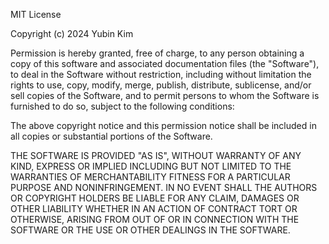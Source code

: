 MIT License

Copyright (c) 2024 Yubin Kim

Permission is hereby granted, free of charge, to any person obtaining a copy
of this software and associated documentation files (the "Software"), to deal
in the Software without restriction, including without limitation the rights
to use, copy, modify, merge, publish, distribute, sublicense, and/or sell
copies of the Software, and to permit persons to whom the Software is
furnished to do so, subject to the following conditions:

The above copyright notice and this permission notice shall be included in all
copies or substantial portions of the Software.

THE SOFTWARE IS PROVIDED "AS IS", WITHOUT WARRANTY OF ANY KIND,
EXPRESS OR IMPLIED INCLUDING BUT NOT LIMITED TO THE WARRANTIES OF 
MERCHANTABILITY FITNESS FOR A PARTICULAR PURPOSE AND NONINFRINGEMENT.
IN NO EVENT SHALL THE AUTHORS OR COPYRIGHT HOLDERS BE LIABLE FOR ANY CLAIM,
DAMAGES OR OTHER LIABILITY WHETHER IN AN ACTION OF CONTRACT TORT OR OTHERWISE,
ARISING FROM OUT OF OR IN CONNECTION WITH THE SOFTWARE OR THE USE OR OTHER 
DEALINGS IN THE SOFTWARE.
